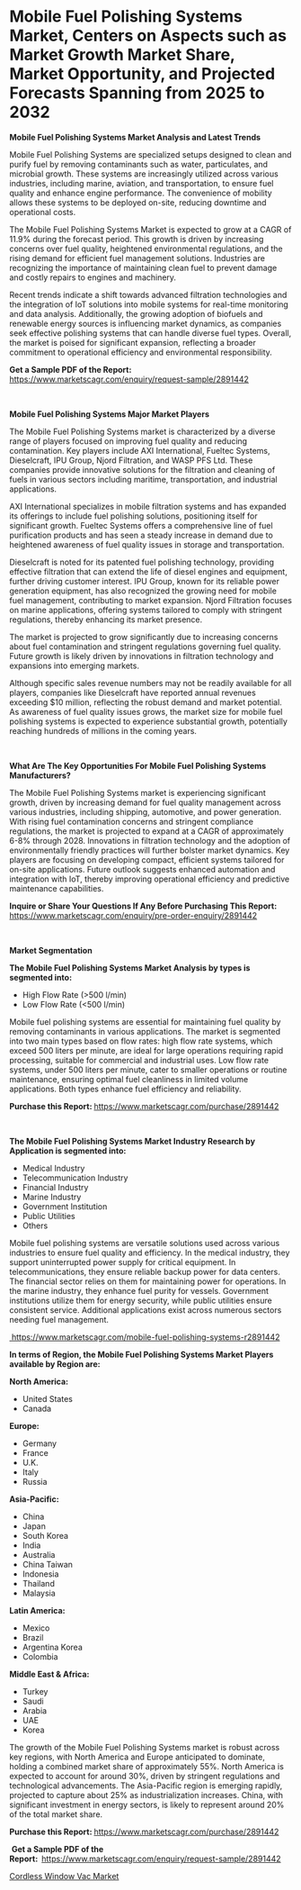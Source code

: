 <p><h1>Mobile Fuel Polishing Systems Market, Centers on Aspects such as Market Growth Market Share, Market Opportunity, and Projected Forecasts Spanning from 2025 to 2032</h1></p><p><strong>Mobile Fuel Polishing Systems Market Analysis and Latest Trends</strong></p>
<p><p>Mobile Fuel Polishing Systems are specialized setups designed to clean and purify fuel by removing contaminants such as water, particulates, and microbial growth. These systems are increasingly utilized across various industries, including marine, aviation, and transportation, to ensure fuel quality and enhance engine performance. The convenience of mobility allows these systems to be deployed on-site, reducing downtime and operational costs.</p><p>The Mobile Fuel Polishing Systems Market is expected to grow at a CAGR of 11.9% during the forecast period. This growth is driven by increasing concerns over fuel quality, heightened environmental regulations, and the rising demand for efficient fuel management solutions. Industries are recognizing the importance of maintaining clean fuel to prevent damage and costly repairs to engines and machinery.</p><p>Recent trends indicate a shift towards advanced filtration technologies and the integration of IoT solutions into mobile systems for real-time monitoring and data analysis. Additionally, the growing adoption of biofuels and renewable energy sources is influencing market dynamics, as companies seek effective polishing systems that can handle diverse fuel types. Overall, the market is poised for significant expansion, reflecting a broader commitment to operational efficiency and environmental responsibility.</p></p>
<p><strong>Get a Sample PDF of the Report:&nbsp;</strong> <a href="https://www.marketscagr.com/enquiry/request-sample/2891442?utm_campaign=2942&utm_medium=2&utm_source=Github&utm_content=ia&utm_term=14032025&utm_id=mobile-fuel-polishing-systems">https://www.marketscagr.com/enquiry/request-sample/2891442</a></p>
<p>&nbsp;</p>
<p><strong>Mobile Fuel Polishing Systems Major Market Players</strong></p>
<p><p>The Mobile Fuel Polishing Systems market is characterized by a diverse range of players focused on improving fuel quality and reducing contamination. Key players include AXI International, Fueltec Systems, Dieselcraft, IPU Group, Njord Filtration, and WASP PFS Ltd. These companies provide innovative solutions for the filtration and cleaning of fuels in various sectors including maritime, transportation, and industrial applications.</p><p>AXI International specializes in mobile filtration systems and has expanded its offerings to include fuel polishing solutions, positioning itself for significant growth. Fueltec Systems offers a comprehensive line of fuel purification products and has seen a steady increase in demand due to heightened awareness of fuel quality issues in storage and transportation.</p><p>Dieselcraft is noted for its patented fuel polishing technology, providing effective filtration that can extend the life of diesel engines and equipment, further driving customer interest. IPU Group, known for its reliable power generation equipment, has also recognized the growing need for mobile fuel management, contributing to market expansion. Njord Filtration focuses on marine applications, offering systems tailored to comply with stringent regulations, thereby enhancing its market presence.</p><p>The market is projected to grow significantly due to increasing concerns about fuel contamination and stringent regulations governing fuel quality. Future growth is likely driven by innovations in filtration technology and expansions into emerging markets.</p><p>Although specific sales revenue numbers may not be readily available for all players, companies like Dieselcraft have reported annual revenues exceeding $10 million, reflecting the robust demand and market potential. As awareness of fuel quality issues grows, the market size for mobile fuel polishing systems is expected to experience substantial growth, potentially reaching hundreds of millions in the coming years.</p></p>
<p>&nbsp;</p>
<p><strong>What Are The Key Opportunities For Mobile Fuel Polishing Systems Manufacturers?</strong></p>
<p><p>The Mobile Fuel Polishing Systems market is experiencing significant growth, driven by increasing demand for fuel quality management across various industries, including shipping, automotive, and power generation. With rising fuel contamination concerns and stringent compliance regulations, the market is projected to expand at a CAGR of approximately 6-8% through 2028. Innovations in filtration technology and the adoption of environmentally friendly practices will further bolster market dynamics. Key players are focusing on developing compact, efficient systems tailored for on-site applications. Future outlook suggests enhanced automation and integration with IoT, thereby improving operational efficiency and predictive maintenance capabilities.</p></p>
<p><strong>Inquire or Share Your Questions If Any Before Purchasing This Report:</strong> <a href="https://www.marketscagr.com/enquiry/pre-order-enquiry/2891442?utm_campaign=2942&utm_medium=2&utm_source=Github&utm_content=ia&utm_term=14032025&utm_id=mobile-fuel-polishing-systems">https://www.marketscagr.com/enquiry/pre-order-enquiry/2891442</a></p>
<p>&nbsp;</p>
<p><strong>Market Segmentation</strong></p>
<p><strong>The Mobile Fuel Polishing Systems Market Analysis by types is segmented into:</strong></p>
<p><ul><li>High Flow Rate (>500 l/min)</li><li>Low Flow Rate (<500 l/min)</li></ul></p>
<p><p>Mobile fuel polishing systems are essential for maintaining fuel quality by removing contaminants in various applications. The market is segmented into two main types based on flow rates: high flow rate systems, which exceed 500 liters per minute, are ideal for large operations requiring rapid processing, suitable for commercial and industrial uses. Low flow rate systems, under 500 liters per minute, cater to smaller operations or routine maintenance, ensuring optimal fuel cleanliness in limited volume applications. Both types enhance fuel efficiency and reliability.</p></p>
<p><strong>Purchase this Report:&nbsp;</strong><a href="https://www.marketscagr.com/purchase/2891442?utm_campaign=2942&utm_medium=2&utm_source=Github&utm_content=ia&utm_term=14032025&utm_id=mobile-fuel-polishing-systems">https://www.marketscagr.com/purchase/2891442</a></p>
<p>&nbsp;</p>
<p><strong>The Mobile Fuel Polishing Systems Market Industry Research by Application is segmented into:</strong></p>
<p><ul><li>Medical Industry</li><li>Telecommunication Industry</li><li>Financial Industry</li><li>Marine Industry</li><li>Government Institution</li><li>Public Utilities</li><li>Others</li></ul></p>
<p><p>Mobile fuel polishing systems are versatile solutions used across various industries to ensure fuel quality and efficiency. In the medical industry, they support uninterrupted power supply for critical equipment. In telecommunications, they ensure reliable backup power for data centers. The financial sector relies on them for maintaining power for operations. In the marine industry, they enhance fuel purity for vessels. Government institutions utilize them for energy security, while public utilities ensure consistent service. Additional applications exist across numerous sectors needing fuel management.</p></p>
<p><a href="https://www.marketscagr.com/mobile-fuel-polishing-systems-r2891442?utm_campaign=2942&utm_medium=2&utm_source=Github&utm_content=ia&utm_term=14032025&utm_id=mobile-fuel-polishing-systems">&nbsp;https://www.marketscagr.com/mobile-fuel-polishing-systems-r2891442</a></p>
<p><strong>In terms of Region, the Mobile Fuel Polishing Systems Market Players available by Region are:</strong></p>
<p>
    <p> <strong> North America: </strong>
        <ul>
            <li>United States</li>
            <li>Canada</li>
        </ul>
        </p> 
    <p> <strong> Europe: </strong>
        <ul>
            <li>Germany</li>
            <li>France</li>
            <li>U.K.</li>
            <li>Italy</li>
            <li>Russia</li>
        </ul>
        </p> 
    <p> <strong> Asia-Pacific: </strong>
        <ul>
            <li>China</li>
            <li>Japan</li>
            <li>South Korea</li>
            <li>India</li>
            <li>Australia</li>
            <li>China Taiwan</li>
            <li>Indonesia</li>
            <li>Thailand</li>
            <li>Malaysia</li>
        </ul>
        </p> 
    <p> <strong> Latin America: </strong>
        <ul>
            <li>Mexico</li>
            <li>Brazil</li>
            <li>Argentina Korea</li>
            <li>Colombia</li>
        </ul>
        </p> 
    <p> <strong> Middle East & Africa: </strong>
        <ul>
            <li>Turkey</li>
            <li>Saudi</li>
            <li>Arabia</li>
            <li>UAE</li>
            <li>Korea</li>
        </ul>
    </p>
    </p>
<p><p>The growth of the Mobile Fuel Polishing Systems market is robust across key regions, with North America and Europe anticipated to dominate, holding a combined market share of approximately 55%. North America is expected to account for around 30%, driven by stringent regulations and technological advancements. The Asia-Pacific region is emerging rapidly, projected to capture about 25% as industrialization increases. China, with significant investment in energy sectors, is likely to represent around 20% of the total market share.</p></p>
<p><strong>Purchase this Report: </strong><a href="https://www.marketscagr.com/purchase/2891442?utm_campaign=2942&utm_medium=2&utm_source=Github&utm_content=ia&utm_term=14032025&utm_id=mobile-fuel-polishing-systems">https://www.marketscagr.com/purchase/2891442</a></p>
<p>&nbsp;<strong>Get a Sample PDF of the Report:&nbsp;&nbsp;</strong><a href="https://www.marketscagr.com/enquiry/request-sample/2891442?utm_campaign=2942&utm_medium=2&utm_source=Github&utm_content=ia&utm_term=14032025&utm_id=mobile-fuel-polishing-systems">https://www.marketscagr.com/enquiry/request-sample/2891442</a></p>
<p><strong></strong></p>
<p><p><a href="https://github.com/chkrselia/Market-Research-Report-List-1/blob/main/cordless-window-vac-market.md?utm_campaign=2942&utm_medium=2&utm_source=Github&utm_content=ia&utm_term=14032025&utm_id=mobile-fuel-polishing-systems">Cordless Window Vac Market</a></p></p>